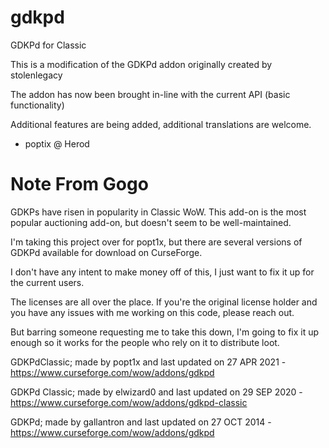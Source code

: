 # gdkpd
GDKPd for Classic

This is a modification of the GDKPd addon originally created by stolenlegacy

The addon has now been brought in-line with the current API (basic functionality)

Additional features are being added, additional translations are welcome. 

- poptix @ Herod



# Note From Gogo

GDKPs have risen in popularity in Classic WoW. This add-on is the most popular auctioning add-on, but doesn't seem to be well-maintained.

I'm taking this project over for popt1x, but there are several versions of GDKPd available for download on CurseForge.

I don't have any intent to make money off of this, I just want to fix it up for the current users.

The licenses are all over the place. If you're the original license holder and you have any issues with me working on this code, please reach out.

But barring someone requesting me to take this down, I'm going to fix it up enough so it works for the people who rely on it to distribute loot.

GDKPdClassic; made by popt1x and last updated on 27 APR 2021 - https://www.curseforge.com/wow/addons/gdkpd

GDKPd Classic; made by elwizard0 and last updated on 29 SEP 2020 - https://www.curseforge.com/wow/addons/gdkpd-classic

GDKPd; made by gallantron and last updated on 27 OCT 2014 - https://www.curseforge.com/wow/addons/gdkpd
